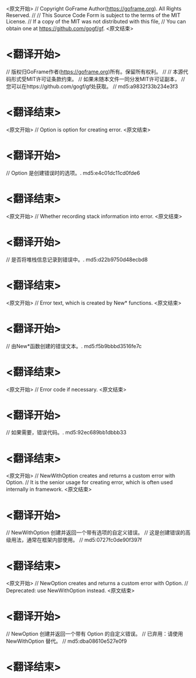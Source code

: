 
<原文开始>
// Copyright GoFrame Author(https://goframe.org). All Rights Reserved.
//
// This Source Code Form is subject to the terms of the MIT License.
// If a copy of the MIT was not distributed with this file,
// You can obtain one at https://github.com/gogf/gf.
<原文结束>

# <翻译开始>
// 版权归GoFrame作者(https://goframe.org)所有。保留所有权利。
//
// 本源代码形式受MIT许可证条款约束。
// 如果未随本文件一同分发MIT许可证副本，
// 您可以在https://github.com/gogf/gf处获取。
// md5:a9832f33b234e3f3
# <翻译结束>


<原文开始>
// Option is option for creating error.
<原文结束>

# <翻译开始>
// Option 是创建错误时的选项。. md5:e4c01dc11cd0fde6
# <翻译结束>


<原文开始>
// Whether recording stack information into error.
<原文结束>

# <翻译开始>
// 是否将堆栈信息记录到错误中。. md5:d22b9750d48ecbd8
# <翻译结束>


<原文开始>
// Error text, which is created by New* functions.
<原文结束>

# <翻译开始>
// 由New*函数创建的错误文本。. md5:f5b9bbbd3516fe7c
# <翻译结束>


<原文开始>
// Error code if necessary.
<原文结束>

# <翻译开始>
// 如果需要，错误代码。. md5:92ec689bb1dbbb33
# <翻译结束>


<原文开始>
// NewWithOption creates and returns a custom error with Option.
// It is the senior usage for creating error, which is often used internally in framework.
<原文结束>

# <翻译开始>
// NewWithOption 创建并返回一个带有选项的自定义错误。
// 这是创建错误的高级用法，通常在框架内部使用。
// md5:0727fc0de90f397f
# <翻译结束>


<原文开始>
// NewOption creates and returns a custom error with Option.
// Deprecated: use NewWithOption instead.
<原文结束>

# <翻译开始>
// NewOption 创建并返回一个带有 Option 的自定义错误。
// 已弃用：请使用 NewWithOption 替代。
// md5:dba08610e527e0f9
# <翻译结束>

